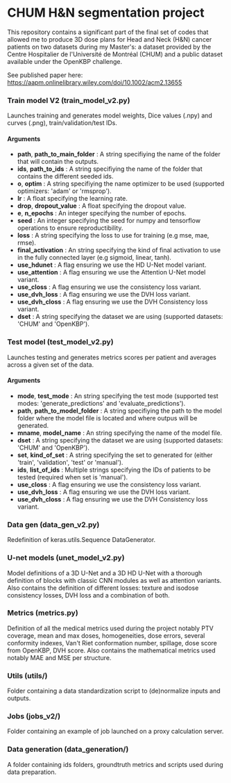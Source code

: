 # CHUM H&N segmentation project #

This repository contains a significant part of the final set of codes that allowed me to produce 3D dose plans for Head and Neck (H&N) cancer patients on two datasets during my Master's: a dataset provided by the Centre Hospitalier de l'Université de Montréal (CHUM) and a public dataset available under the OpenKBP challenge.

See published paper here: https://aapm.onlinelibrary.wiley.com/doi/10.1002/acm2.13655

### Train model V2 (train_model_v2.py) ###

Launches training and generates model weights, Dice values (.npy) and curves (.png), train/validation/test IDs.

#### Arguments ####

* __path__, __path_to_main_folder__ : A string specifiying the name of the folder that will contain the outputs.
* __ids__, __path_to_ids__ : A string specifiying the name of the folder that contains the different seeded ids.
* __o__, __optim__ : A string specifiying the name optimizer to be used (supported optimizers: 'adam' or 'rmsprop').
* __lr__ : A float specifying the learning rate.
* __drop__, __dropout_value__ : A float specifying the dropout value.
* __e__, __n_epochs__ : An integer specifying the number of epochs.
* __seed__ : An integer specifying the seed for numpy and tensorflow operations to ensure reproductibility.
* __loss__ : A string specifying the loss to use for training (e.g mse, mae, rmse).
* __final_activation__ : An string specifying the kind of final activation to use in the fully connected layer (e.g sigmoid, linear, tanh).
* __use_hdunet__ : A flag ensuring we use the HD U-Net model variant.
* __use_attention__ : A flag ensuring we use the Attention U-Net model variant.
* __use_closs__ : A flag ensuring we use the consistency loss variant.
* __use_dvh_loss__ : A flag ensuring we use the DVH loss variant.
* __use_dvh_closs__ : A flag ensuring we use the DVH Consistency loss variant.
* __dset__ : A string specifying the dataset we are using (supported datasets: 'CHUM' and 'OpenKBP').

### Test model (test_model_v2.py) ###

Launches testing and generates metrics scores per patient and averages across a given set of the data.

#### Arguments ####

* __mode__, __test_mode__ : An string specifying the test mode (supported test modes: 'generate_predictions' and 'evaluate_predictions').
* __path__, __path_to_model_folder__ : A string specifiying the path to the model folder where the model file is located and where outpus will be generated.
* __mname__, __model_name__ : An string specifying the name of the model file.
* __dset__ : A string specifying the dataset we are using (supported datasets: 'CHUM' and 'OpenKBP').
* __set__, __kind_of_set__ : A string specifying the set to generated for (either 'train', 'validation', 'test' or 'manual').
* __ids__, __list_of_ids__ : Multiple strings specifying the IDs of patients to be tested (required when set is 'manual').
* __use_closs__ : A flag ensuring we use the consistency loss variant.
* __use_dvh_loss__ : A flag ensuring we use the DVH loss variant.
* __use_dvh_closs__ : A flag ensuring we use the DVH Consistency loss variant.

### Data gen (data_gen_v2.py) ###

Redefinition of keras.utils.Sequence DataGenerator.

### U-net models (unet_model_v2.py) ###

Model definitions of a 3D U-Net and a 3D HD U-Net with a thorough definition of blocks with classic CNN modules as well as attention variants. Also contains the definition of different losses: texture and isodose consistency losses, DVH loss and a combination of both.

### Metrics (metrics.py) ###

Definition of all the medical metrics used during the project notably PTV coverage, mean and max doses, homogeneities, dose errors, several conformity indexes, Van't Riet conformation number, spillage, dose score from OpenKBP, DVH score. Also contains the mathematical metrics used notably MAE and MSE per structure.

### Utils (utils/) ###

Folder containing a data standardization script to (de)normalize inputs and outputs.

### Jobs (jobs_v2/) ###

Folder containing an example of job launched on a proxy calculation server.

### Data generation (data_generation/) ###

A folder containing ids folders, groundtruth metrics and scripts used during data preparation. 




